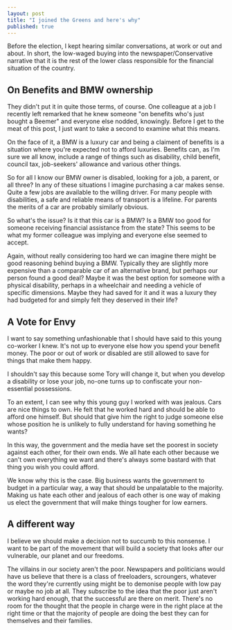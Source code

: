 ```yaml
---
layout: post
title: "I joined the Greens and here's why"
published: true
---
```


Before the election, I kept hearing similar conversations, at work or out and about. In short, the low-waged buying into the newspaper/Conservative narrative that it is the rest of the lower class responsible for the financial situation of the country.

## On Benefits and BMW ownership

They didn't put it in quite those terms, of course. One colleague at a job I recently left remarked that he knew someone "on benefits who's just bought a Beemer" and everyone else nodded, knowingly. Before I get to the meat of this post, I just want to take a second to examine what this means.

On the face of it, a BMW is a luxury car and being a claiment of benefits is a situation where you're expected not to afford luxuries. Benefits can, as I'm sure we all know, include a range of things such as disability, child benefit, council tax, job-seekers' allowance and various other things.

So for all I know our BMW owner is disabled, looking for a job, a parent, or all three? In any of these situations I imagine purchasing a car makes sense. Quite a few jobs are available to the willing driver. For many people with disabilities, a safe and reliable means of transport is a lifeline. For parents the merits of a car are probably similarly obvious.

So what's the issue? Is it that this car is a BMW? Is a BMW too good for someone receiving financial assistance from the state? This seems to be what my former colleague was implying and everyone else seemed to accept.

Again, without really considering too hard we can imagine there might be good reasoning behind buying a BMW. Typically they are slightly more expensive than a comparable car of an alternative brand, but perhaps our person found a good deal? Maybe it was the best option for someone with a physical disability, perhaps in a wheelchair and needing a vehicle of specific dimensions. Maybe they had saved for it and it was a luxury they had budgeted for and simply felt they deserved in their life?

## A Vote for Envy

I want to say something unfashionable that I should have said to this young co-worker I knew. It's not up to everyone else how you spend your benefit money. The poor or out of work or disabled are still allowed to save for things that make them happy.

I shouldn't say this because some Tory will change it, but when you develop a disability or lose your job, no-one turns up to confiscate your non-essential possessions.

To an extent, I can see why this young guy I worked with was jealous. Cars are nice things to own. He felt that he worked hard and should be able to afford one himself. But should that give him the right to judge someone else whose position he is unlikely to fully understand for having something he wants?

In this way, the government and the media have set the poorest in society against each other, for their own ends. We all hate each other because we can't own everything we want and there's always some bastard with that thing you wish you could afford.

We know why this is the case. Big business wants the government to budget in a particular way, a way that should be unpalatable to the majority. Making us hate each other and jealous of each other is one way of making us elect the government that will make things tougher for low earners.

## A different way

I believe we should make a decision not to succumb to this nonsense. I want to be part of the movement that will build a society that looks after our vulnerable, our planet and our freedoms.

The villains in our society aren't the poor. Newspapers and politicians would have us believe that there is a class of freeloaders, scroungers, whatever the word they're currently using might be to demonise people with low pay or maybe no job at all. They subscribe to the idea that the poor just aren't working hard enough, that the successful are there on merit. There's no room for the thought that the people in charge were in the right place at the right time or that the majority of people are doing the best they can for themselves and their families.

